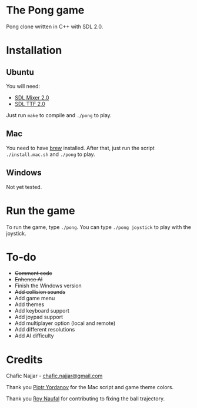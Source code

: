 The Pong game
=============

Pong clone written in C++ with SDL 2.0.

Installation
============

## Ubuntu

You will need:
+ [SDL Mixer 2.0](http://www.libsdl.org/projects/SDL_mixer/)
+ [SDL TTF 2.0](https://www.libsdl.org/projects/SDL_ttf/)

Just run ``make`` to compile and ``./pong`` to play.

## Mac

You need to have [brew](http://brew.sh/) installed.
After that, just run the script ``./install.mac.sh`` and ``./pong`` to play.

## Windows

Not yet tested.

Run the game
============

To run the game, type ``./pong``. You can type ``./pong joystick`` to play with the joystick.

To-do
=====

+ ~~Comment code~~
+ ~~Enhence AI~~
+ Finish the Windows version
+ ~~Add collision sounds~~
+ Add game menu
+ Add themes
+ Add keyboard support
+ Add joypad support
+ Add multiplayer option (local and remote)
+ Add different resolutions
+ Add AI difficulty

Credits
=======

Chafic Najjar - <chafic.najjar@gmail.com>

Thank you [Piotr Yordanov](https://github.com/tUrG0n) for the Mac script and game theme colors.

Thank you [Roy Naufal](https://github.com/roynaufal) for contributing to fixing the ball trajectory.
